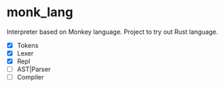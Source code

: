 # monk_lang
Interpreter based on Monkey language.
Project to try out Rust language. 

 - [x] Tokens
 - [x] Lexer
 - [x] Repl
 - [ ] AST|Parser
 - [ ] Compiler
